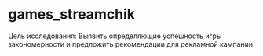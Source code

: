 # games_streamchik
Цель исследования: Выявить определяющие успешность игры закономерности и предложить рекомендации для рекламной кампании.
